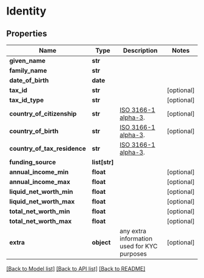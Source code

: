 # Identity

## Properties
Name | Type | Description | Notes
------------ | ------------- | ------------- | -------------
**given_name** | **str** |  | 
**family_name** | **str** |  | 
**date_of_birth** | **date** |  | 
**tax_id** | **str** |  | [optional] 
**tax_id_type** | **str** |  | [optional] 
**country_of_citizenship** | **str** | [ISO 3166-1 alpha-3](https://www.iso.org/iso-3166-country-codes.html).  | [optional] 
**country_of_birth** | **str** | [ISO 3166-1 alpha-3](https://www.iso.org/iso-3166-country-codes.html).  | [optional] 
**country_of_tax_residence** | **str** | [ISO 3166-1 alpha-3](https://www.iso.org/iso-3166-country-codes.html).  | 
**funding_source** | **list[str]** |  | 
**annual_income_min** | **float** |  | [optional] 
**annual_income_max** | **float** |  | [optional] 
**liquid_net_worth_min** | **float** |  | [optional] 
**liquid_net_worth_max** | **float** |  | [optional] 
**total_net_worth_min** | **float** |  | [optional] 
**total_net_worth_max** | **float** |  | [optional] 
**extra** | **object** | any extra information used for KYC purposes  | [optional] 

[[Back to Model list]](../README.md#documentation-for-models) [[Back to API list]](../README.md#documentation-for-api-endpoints) [[Back to README]](../README.md)

